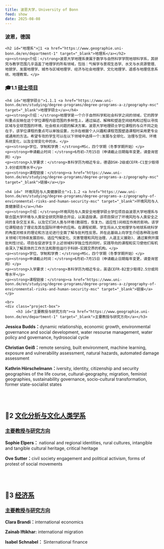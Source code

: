 ```yaml
---
title: 波恩大学，University of Bonn
feed: show
date: 2025-08-08
---
```


<html lang="zh">
<head>
    <meta charset="UTF-8">
    <title>波恩大学，University of Bonn</title>
    <link rel="stylesheet" href="/assets/css/CSS.css">
</head>
<body>
    <h3>波恩，德国</h3>

    <h2 id="地理系">🏫1 <a href="https://www.geographie.uni-bonn.de/en/department-1" target="_blank">地理系</a></h2>
    <p><strong>介绍：</strong>波恩大学地理系隶属于数学与自然科学学院地球科学系，其研究与教学范围几乎涵盖了地理学的所有领域，包括：气候学与景观生态学、水文与水资源管理、地貌学、发展地理学、城市与区域地理学、经济与社会地理学、文化地理学、遥感与地理信息系统、地理教育。</p>

<h3 id="硕士项目">🎓1.1 <a href="https://www.uni-bonn.de/en/studying/degree-programs/degree-programs-a-z/geography-msc
" target="_blank">硕士项目</a></h3>

    <h4 id="地理学硕士">1.1.1 <a href="https://www.uni-bonn.de/en/studying/degree-programs/degree-programs-a-z/geography-msc" target="_blank">地理学硕士</a></h4>
    <p><strong>介绍：</strong>地理学是一个介于自然科学和社会科学之间的领域，它的跨学科重点反映在这个学位课程内容范围的多样性上，通过描述、解释和塑造空间结构和过程以寻找区域与全球范围的环境、社会相关问题的解决方案。波恩大学地理硕士学位课程的与众不同之处在于，该学位课程的重点可以单独设置，允许在根据个人兴趣和课程范围塑造课程时采用更专业或通用的方法。希望专攻的学生可以在以下领域中选择一个:发展与全球化、治理与空间、环境系统变化，以及全球变化中的水。</p>
    <p><strong>学位、学制和学费：</strong>MSc，四个学期（冬季学期开始）</p>
    <p><strong>申请截止时间：</strong>6月初—7月15日（申请截止日期每年变更，请查询官网）</p>
    <p><strong>入学要求：</strong>本科学历为相近专业，德语DSH-2级或CEFR-C1至少取得3.0分或同等水平</p>
    <p><strong>课程链接：</strong><a href="https://www.uni-bonn.de/en/studying/degree-programs/degree-programs-a-z/geography-msc" target="_blank">链接</a></p>

    <h4 id=" 环境风险与人类健康硕士">1.1.2 <a href="https://www.uni-bonn.de/en/studying/degree-programs/degree-programs-a-z/geography-of-environmental-risks-and-human-security-msc" target="_blank">环境风险与人类健康硕士</a></h4>
    <p><strong>介绍：</strong>环境风险与人类安全地理学硕士学位项目由波恩大学地理系与联合国大学环境与人类安全研究所联合开设，以英语授课。该项目探讨了环境风险与人类安全之间的复杂交互关系，以及它们对人类与环境(脆弱性，恢复力，适应性)间相互作用的影响。该学位课程结合了理论及其在国际环境中的应用。在课程初期，学生将从人文地理学与地球系统科学的角度对相关的理论和方法论进行全面了解与批判性反思。并在此基础上向学生介绍各种政治相关领域(可持续发展目标、适应气候变化、灾害管理和风险治理、人道主义援助)、通过案例开展批判性讨论。项目在促进学生于上述领域科学独立性的同时，实践导向的课程和实习使他们有机会深入了解具体的工作方法和那些运行于科研—实践交界的机构。</p>
    <p><strong>学位、学制和学费：</strong>MSc，四个学期（冬季学期开始）</p>
    <p><strong>申请截止时间：</strong>6月初—7月15日（申请截止日期每年变更，请查询官网）</p>
    <p><strong>入学要求：</strong>本科学历为相近专业，英语CEFR-B2至少取得2.5分或同等水平</p>
    <p><strong>课程链接：</strong><a href="https://www.uni-bonn.de/en/studying/degree-programs/degree-programs-a-z/geography-of-environmental-risks-and-human-security-msc" target="_blank">链接</a></p>

    <br>
    <div class="project-box">
         <h3 id="主要教授与研究方向"><a href="https://www.geographie.uni-bonn.de/en/department-1" target="_blank">主要教授与研究方向</a></h3>
<p><strong>Jessica Budds：</strong>dynamic relationship, economic growth, environmental governance and social development, water resourse management, water policy and governance, hydrosocial cycle</p>
        <p><strong>Christian Geiß：</strong>remote sensing, built environment, machine learning, exposure and vulnerability assessment, natural hazards, automated damage assessment</p>
        <p><strong>Kathrin Hörschelmann：</strong>iversity, identity, citizenship and security geographies of the life course, cultural-geography, migration, feminist geographies, sustainability governance, socio-cultural transformation, former state-socialist states</p>
    </div>
    <br>
    <br>

<h2 id="文化分析与文化人类学系">🏫2 <a href="https://www.iak.uni-bonn.de/en/institute/departments/cultural-anthropology" target="_blank">文化分析与文化人类学系</a></h2>

<div class="project-box">
         <h3 id="主要教授与研究方向"><a href="https://anthropology.ku.dk/" target="_blank">主要教授与研究方向</a></h3>
<p><strong>Sophie Elpers： </strong>national and regional identities, rural cultures, intangible and tangible cultural heritage, critical heritage</p>
        <p><strong>Ove Sutter：</strong>civil society engagement and political activism, forms of protest of social movements</p>
      
 </div>
<br>
<br>

<h2 id="经济系">🏫3 <a href="https://www.econ.uni-bonn.de/en/home" target="_blank">经济系</a></h2>

<div class="project-box">
         <h3 id="主要教授与研究方向"><a href="https://www.econ.uni-bonn.de/en/home" target="_blank">主要教授与研究方向</a></h3>
<p><strong>Clara Brandi：</strong>international economics</p>
        <p><strong>Zainab Iftikhar:</strong> international migration</p>
        <p><strong>Isabel Schnabel： </strong>Sinternational finance</p>
</div>

</body>
</html>
